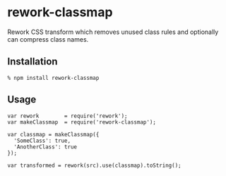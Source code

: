 # rework-classmap

Rework CSS transform which removes unused class rules and optionally can
compress class names.

## Installation

    % npm install rework-classmap

## Usage

    var rework        = require('rework');
    var makeClassmap  = require('rework-classmap');

    var classmap = makeClassmap({
      'SomeClass': true,
      'AnotherClass': true
    });

    var transformed = rework(src).use(classmap).toString();
